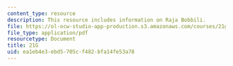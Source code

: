 ```yaml
---
content_type: resource
description: This resource includes information on Raja Bobbili.
file: https://ol-ocw-studio-app-production.s3.amazonaws.com/courses/21g-034-media-education-and-the-marketplace-fall-2005/ea1eb4e3ebd5705cf482bfa14fe53a78_MIT21G_034F05_wsisrajabobb.pdf
file_type: application/pdf
resourcetype: Document
title: 21G
uid: ea1eb4e3-ebd5-705c-f482-bfa14fe53a78
---
```

